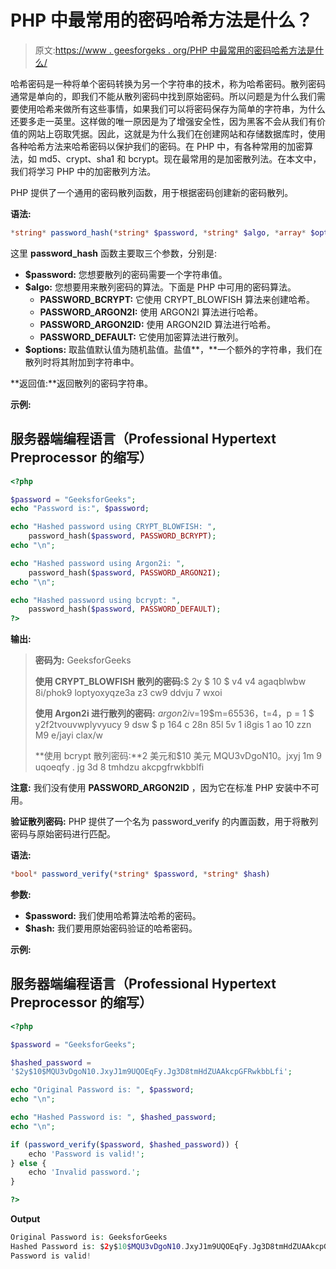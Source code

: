 # PHP 中最常用的密码哈希方法是什么？

> 原文:[https://www . geesforgeks . org/PHP 中最常用的密码哈希方法是什么/](https://www.geeksforgeeks.org/what-is-the-most-used-method-for-hashing-passwords-in-php/)

哈希密码是一种将单个密码转换为另一个字符串的技术，称为哈希密码。散列密码通常是单向的，即我们不能从散列密码中找到原始密码。所以问题是为什么我们需要使用哈希来做所有这些事情，如果我们可以将密码保存为简单的字符串，为什么还要多走一英里。这样做的唯一原因是为了增强安全性，因为黑客不会从我们有价值的网站上窃取凭据。因此，这就是为什么我们在创建网站和存储数据库时，使用各种哈希方法来哈希密码以保护我们的密码。在 PHP 中，有各种常用的加密算法，如 md5、crypt、sha1 和 bcrypt。现在最常用的是加密散列法。在本文中，我们将学习 PHP 中的加密散列方法。

PHP 提供了一个通用的密码散列函数，用于根据密码创建新的密码散列。

**语法:**

```php
*string* password_hash(*string* $password, *string* $algo, *array* $options = [])
```

这里 **password_hash** 函数主要取三个参数，分别是:

*   **$password:** 您想要散列的密码需要一个字符串值。
*   **$algo:** 您想要用来散列密码的算法。下面是 PHP 中可用的密码算法。
    *   **PASSWORD_BCRYPT:** 它使用 CRYPT_BLOWFISH 算法来创建哈希。
    *   **PASSWORD_ARGON2I:** 使用 ARGON2I 算法进行哈希。
    *   **PASSWORD_ARGON2ID:** 使用 ARGON2ID 算法进行哈希。
    *   **PASSWORD_DEFAULT:** 它使用加密算法进行散列。
*   **$options:** 取盐值默认值为随机盐值。盐值**，**一个额外的字符串，我们在散列时将其附加到字符串中。

**返回值:**返回散列的密码字符串。

**示例:**

## 服务器端编程语言（Professional Hypertext Preprocessor 的缩写）

```php
<?php

$password = "GeeksforGeeks";
echo "Password is:", $password;

echo "Hashed password using CRYPT_BLOWFISH: ",
    password_hash($password, PASSWORD_BCRYPT);
echo "\n";

echo "Hashed password using Argon2i: ",
    password_hash($password, PASSWORD_ARGON2I);
echo "\n";

echo "Hashed password using bcrypt: ",
    password_hash($password, PASSWORD_DEFAULT);
?>
```

**输出:**

> **密码为:** GeeksforGeeks
> 
> **使用 CRYPT_BLOWFISH 散列的密码:**$ 2y $ 10 $ v4 v4 agaqblwbw 8i/phok9 loptyoxyqze3a z3 cw9 ddvju 7 wxoi
> 
> **使用 Argon2i 进行散列的密码:** $argon2i$v=19$m=65536，t=4，p = 1 $ y2f2tvouvwplyvyucy 9 dsw $ p 164 c 28n 85l 5v 1 i8gis 1 ao 10 zzn M9 e/jayi clax/w
> 
> **使用 bcrypt 散列密码:**2 美元和$10 美元 MQU3vDgoN10。jxyj 1m 9 uqoeqfy . jg 3d 8 tmhdzu akcpgfrwkbblfi

**注意:** 我们没有使用 **PASSWORD_ARGON2ID** ，因为它在标准 PHP 安装中不可用。

**验证散列密码:** PHP 提供了一个名为 password_verify 的内置函数，用于将散列密码与原始密码进行匹配。

**语法:**

```php
*bool* password_verify(*string* $password, *string* $hash)
```

**参数:**

*   **$password:** 我们使用哈希算法哈希的密码。
*   **$hash:** 我们要用原始密码验证的哈希密码。

**示例:**

## 服务器端编程语言（Professional Hypertext Preprocessor 的缩写）

```php
<?php

$password = "GeeksforGeeks";

$hashed_password =
'$2y$10$MQU3vDgoN10.JxyJ1m9UQOEqFy.Jg3D8tmHdZUAAkcpGFRwkbbLfi';

echo "Original Password is: ", $password;
echo "\n";

echo "Hashed Password is: ", $hashed_password;
echo "\n";

if (password_verify($password, $hashed_password)) {
    echo 'Password is valid!';
} else {
    echo 'Invalid password.';
}

?>
```

**Output**

```php
Original Password is: GeeksforGeeks
Hashed Password is: $2y$10$MQU3vDgoN10.JxyJ1m9UQOEqFy.Jg3D8tmHdZUAAkcpGFRwkbbLfi
Password is valid!
```